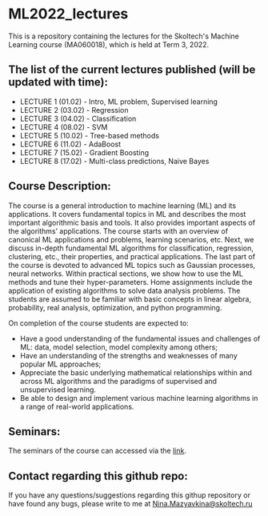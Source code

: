 # ML2022_lectures
This is a repository containing the lectures for the Skoltech's Machine Learning course (MA060018), which is held at Term 3, 2022.

## The list of the current lectures published (will be updated with time):
* LECTURE 1 (01.02) - Intro, ML problem, Supervised learning
* LECTURE 2 (03.02) - Regression
* LECTURE 3 (04.02) - Classification
* LECTURE 4 (08.02) - SVM
* LECTURE 5 (10.02) - Tree-based methods
* LECTURE 6 (11.02) - AdaBoost
* LECTURE 7 (15.02) - Gradient Boosting
* LECTURE 8 (17.02) - Multi-class predictions, Naive Bayes

## Course Description:
The course is a general introduction to machine learning (ML) and its applications. It covers fundamental topics in ML and describes the most important algorithmic basis and tools. It also provides important aspects of the algorithms’ applications. The course starts with an overview of canonical ML applications and problems, learning scenarios, etc. Next, we discuss in-depth fundamental ML algorithms for classification, regression, clustering, etc., their properties, and practical applications. The last part of the course is devoted to advanced ML topics such as Gaussian processes, neural networks. Within practical sections, we show how to use the ML methods and tune their hyper-parameters. Home assignments include the application of existing algorithms to solve data analysis problems. The students are assumed to be familiar with basic concepts in linear algebra, probability, real analysis, optimization, and python programming.

On completion of the course students are expected to:
- Have a good understanding of the fundamental issues and challenges of ML: data, model selection, model complexity among others;
- Have an understanding of the strengths and weaknesses of many popular ML approaches;
- Appreciate the basic underlying mathematical relationships within and across ML algorithms and the paradigms of supervised and unsupervised learning.
- Be able to design and implement various machine learning algorithms in a range of real-world applications.

## Seminars:
The seminars of the course can accessed via the [link](https://github.com/adasegroup/ML2022_seminars).

## Contact regarding this github repo:
If you have any questions/suggestions regarding this githup repository or have found any bugs, please write to me at Nina.Mazyavkina@skoltech.ru 
